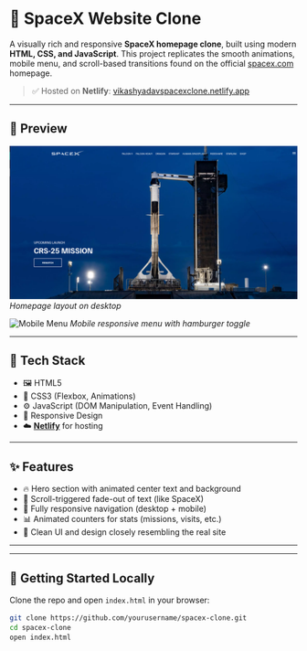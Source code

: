 # 🚀 SpaceX Website Clone

A visually rich and responsive **SpaceX homepage clone**, built using modern **HTML, CSS, and JavaScript**. This project replicates the smooth animations, mobile menu, and scroll-based transitions found on the official [spacex.com](https://www.spacex.com) homepage.

> ✅ Hosted on **Netlify**: [vikashyadavspacexclone.netlify.app](https://vikashyadavspacexclone.netlify.app)

---
## 📸 Preview

![Preview](screenshots/desktop-preview.png)
*Homepage layout on desktop*

![Mobile Menu](screenshots/mobile-menu.png)
*Mobile responsive menu with hamburger toggle*

---

## 🧰 Tech Stack

- 🖼️ HTML5
- 🎨 CSS3 (Flexbox, Animations)
- ⚙️ JavaScript (DOM Manipulation, Event Handling)
- 📱 Responsive Design
- ☁️ **[Netlify](https://www.netlify.com/)** for hosting

---

## ✨ Features

- 🔥 Hero section with animated center text and background
- 🎯 Scroll-triggered fade-out of text (like SpaceX)
- 📱 Fully responsive navigation (desktop + mobile)
- 📊 Animated counters for stats (missions, visits, etc.)
- 🎨 Clean UI and design closely resembling the real site

---

---

## 🚀 Getting Started Locally

Clone the repo and open `index.html` in your browser:

```bash
git clone https://github.com/yourusername/spacex-clone.git
cd spacex-clone
open index.html

